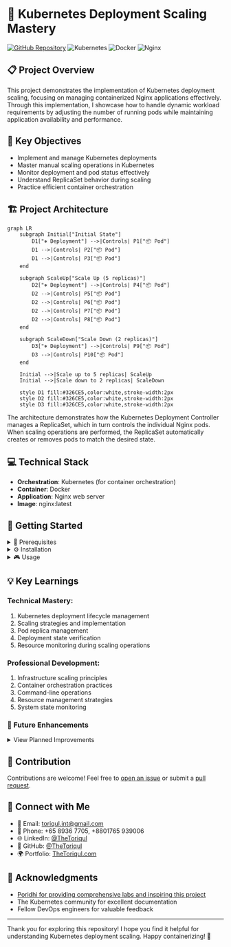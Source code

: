 # 🚀 Kubernetes Deployment Scaling Mastery

[![GitHub Repository](https://img.shields.io/badge/GitHub-k8s--scale--deployment-blue?style=flat&logo=github)](https://github.com/TheToriqul/k8s-scale-deployment)
![Kubernetes](https://img.shields.io/badge/Kubernetes-326CE5?style=flat&logo=kubernetes&logoColor=white)
![Docker](https://img.shields.io/badge/Docker-2496ED?style=flat&logo=docker&logoColor=white)
![Nginx](https://img.shields.io/badge/Nginx-009639?style=flat&logo=nginx&logoColor=white)

## 📋 Project Overview

This project demonstrates the implementation of Kubernetes deployment scaling, focusing on managing containerized Nginx applications effectively. Through this implementation, I showcase how to handle dynamic workload requirements by adjusting the number of running pods while maintaining application availability and performance.

## 🎯 Key Objectives

- Implement and manage Kubernetes deployments
- Master manual scaling operations in Kubernetes
- Monitor deployment and pod status effectively
- Understand ReplicaSet behavior during scaling
- Practice efficient container orchestration

## 🏗️ Project Architecture

```mermaid
graph LR
    subgraph Initial["Initial State"]
        D1["⎈ Deployment"] -->|Controls| P1["📦 Pod"]
        D1 -->|Controls| P2["📦 Pod"]
        D1 -->|Controls| P3["📦 Pod"]
    end

    subgraph ScaleUp["Scale Up (5 replicas)"]
        D2["⎈ Deployment"] -->|Controls| P4["📦 Pod"]
        D2 -->|Controls| P5["📦 Pod"]
        D2 -->|Controls| P6["📦 Pod"]
        D2 -->|Controls| P7["📦 Pod"]
        D2 -->|Controls| P8["📦 Pod"]
    end

    subgraph ScaleDown["Scale Down (2 replicas)"]
        D3["⎈ Deployment"] -->|Controls| P9["📦 Pod"]
        D3 -->|Controls| P10["📦 Pod"]
    end

    Initial -->|Scale up to 5 replicas| ScaleUp
    Initial -->|Scale down to 2 replicas| ScaleDown

    style D1 fill:#326CE5,color:white,stroke-width:2px
    style D2 fill:#326CE5,color:white,stroke-width:2px
    style D3 fill:#326CE5,color:white,stroke-width:2px
```

The architecture demonstrates how the Kubernetes Deployment Controller manages a ReplicaSet, which in turn controls the individual Nginx pods. When scaling operations are performed, the ReplicaSet automatically creates or removes pods to match the desired state.

## 💻 Technical Stack

- **Orchestration**: Kubernetes (for container orchestration)
- **Container**: Docker
- **Application**: Nginx web server
- **Image**: nginx:latest

## 🚀 Getting Started

<details>
<summary>🐳 Prerequisites</summary>

- Kubernetes cluster (minikube, kind, or cloud-based cluster)
- kubectl CLI tool
- Docker runtime
- Basic understanding of container concepts
</details>

<details>
<summary>⚙️ Installation</summary>

1. Clone the repository:
   ```bash
   git clone https://github.com/TheToriqul/k8s-scale-deployment.git
   ```
2. Navigate to the project directory:
   ```bash
   cd k8s-scale-deployment
   ```
</details>

<details>
<summary>🎮 Usage</summary>

1. Create the initial deployment:
   ```bash
   kubectl create deployment nginx-deployment --image=nginx:latest --replicas=3 --port=80
   ```
2. Scale the deployment:
   ```bash
   kubectl scale deployment nginx-deployment --replicas=7
   ```
3. Verify scaling:
   ```bash
   kubectl get pods -l app=nginx-deployment
   ```

For complete command reference, see [reference-commands.md](reference-commands.md).
</details>

## 💡 Key Learnings

### Technical Mastery:
1. Kubernetes deployment lifecycle management
2. Scaling strategies and implementation
3. Pod replica management
4. Deployment state verification
5. Resource monitoring during scaling operations

### Professional Development:
1. Infrastructure scaling principles
2. Container orchestration practices
3. Command-line operations
4. Resource management strategies
5. System state monitoring

### 🔄 Future Enhancements

<details>
<summary>View Planned Improvements</summary>

1. Implement Horizontal Pod Autoscaling (HPA)
2. Add resource requests and limits
3. Implement readiness and liveness probes
4. Add service configuration
5. Implement rolling update strategies
</details>

## 🙌 Contribution

Contributions are welcome! Feel free to [open an issue](https://github.com/TheToriqul/k8s-scale-deployment/issues) or submit a [pull request](https://github.com/TheToriqul/k8s-scale-deployment/pulls).

## 📧 Connect with Me

- 📧 Email: toriqul.int@gmail.com
- 📱 Phone: +65 8936 7705, +8801765 939006
- 🌐 LinkedIn: [@TheToriqul](https://www.linkedin.com/in/thetoriqul/)
- 🐙 GitHub: [@TheToriqul](https://github.com/TheToriqul)
- 🌍 Portfolio: [TheToriqul.com](https://thetoriqul.com)

## 👏 Acknowledgments

- [Poridhi for providing comprehensive labs and inspiring this project](https://devops.poridhi.io/)
- The Kubernetes community for excellent documentation
- Fellow DevOps engineers for valuable feedback

---

Thank you for exploring this repository! I hope you find it helpful for understanding Kubernetes deployment scaling. Happy containerizing! 🚀
